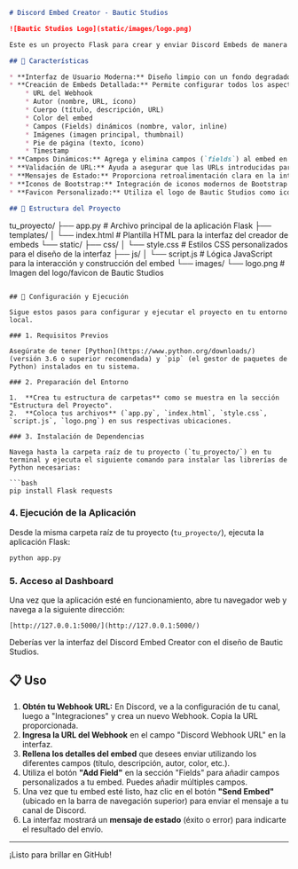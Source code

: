 ```markdown
# Discord Embed Creator - Bautic Studios

![Bautic Studios Logo](static/images/logo.png)

Este es un proyecto Flask para crear y enviar Discord Embeds de manera sencilla a través de un webhook. La interfaz de usuario ha sido diseñada para ser moderna y visualmente atractiva, inspirándose en los estilos de "OnlyPipe" y "Paysend link", con un fondo degradado vibrante y elementos limpios con efecto de glassmorphism sutil.

## 🌟 Características

* **Interfaz de Usuario Moderna:** Diseño limpio con un fondo degradado azul a negro, efecto de glassmorphism en los elementos, y sin sombras para un estilo plano y elegante.
* **Creación de Embeds Detallada:** Permite configurar todos los aspectos de un embed de Discord, incluyendo:
    * URL del Webhook
    * Autor (nombre, URL, ícono)
    * Cuerpo (título, descripción, URL)
    * Color del embed
    * Campos (Fields) dinámicos (nombre, valor, inline)
    * Imágenes (imagen principal, thumbnail)
    * Pie de página (texto, ícono)
    * Timestamp
* **Campos Dinámicos:** Agrega y elimina campos (`fields`) al embed en tiempo real directamente desde la interfaz, brindando flexibilidad para personalizar tus mensajes.
* **Validación de URL:** Ayuda a asegurar que las URLs introducidas para imágenes, enlaces y webhooks sean válidas.
* **Mensajes de Estado:** Proporciona retroalimentación clara en la interfaz sobre el éxito o fracaso del envío del embed.
* **Iconos de Bootstrap:** Integración de iconos modernos de Bootstrap para una mejor usabilidad y estética.
* **Favicon Personalizado:** Utiliza el logo de Bautic Studios como icono de la pestaña del navegador.

## 📂 Estructura del Proyecto

```
tu_proyecto/
├── app.py                     # Archivo principal de la aplicación Flask
├── templates/
│   └── index.html             # Plantilla HTML para la interfaz del creador de embeds
└── static/
    ├── css/
    │   └── style.css          # Estilos CSS personalizados para el diseño de la interfaz
    ├── js/
    │   └── script.js          # Lógica JavaScript para la interacción y construcción del embed
    └── images/
        └── logo.png           # Imagen del logo/favicon de Bautic Studios
```

## 🚀 Configuración y Ejecución

Sigue estos pasos para configurar y ejecutar el proyecto en tu entorno local.

### 1. Requisitos Previos

Asegúrate de tener [Python](https://www.python.org/downloads/) (versión 3.6 o superior recomendada) y `pip` (el gestor de paquetes de Python) instalados en tu sistema.

### 2. Preparación del Entorno

1.  **Crea tu estructura de carpetas** como se muestra en la sección "Estructura del Proyecto".
2.  **Coloca tus archivos** (`app.py`, `index.html`, `style.css`, `script.js`, `logo.png`) en sus respectivas ubicaciones.

### 3. Instalación de Dependencias

Navega hasta la carpeta raíz de tu proyecto (`tu_proyecto/`) en tu terminal y ejecuta el siguiente comando para instalar las librerías de Python necesarias:

```bash
pip install Flask requests
```

### 4. Ejecución de la Aplicación

Desde la misma carpeta raíz de tu proyecto (`tu_proyecto/`), ejecuta la aplicación Flask:

```bash
python app.py
```

### 5. Acceso al Dashboard

Una vez que la aplicación esté en funcionamiento, abre tu navegador web y navega a la siguiente dirección:

```
[http://127.0.0.1:5000/](http://127.0.0.1:5000/)
```

Deberías ver la interfaz del Discord Embed Creator con el diseño de Bautic Studios.

## 📋 Uso

1.  **Obtén tu Webhook URL:** En Discord, ve a la configuración de tu canal, luego a "Integraciones" y crea un nuevo Webhook. Copia la URL proporcionada.
2.  **Ingresa la URL del Webhook** en el campo "Discord Webhook URL" en la interfaz.
3.  **Rellena los detalles del embed** que desees enviar utilizando los diferentes campos (título, descripción, autor, color, etc.).
4.  Utiliza el botón **"Add Field"** en la sección "Fields" para añadir campos personalizados a tu embed. Puedes añadir múltiples campos.
5.  Una vez que tu embed esté listo, haz clic en el botón **"Send Embed"** (ubicado en la barra de navegación superior) para enviar el mensaje a tu canal de Discord.
6.  La interfaz mostrará un **mensaje de estado** (éxito o error) para indicarte el resultado del envío.

---

¡Listo para brillar en GitHub!
